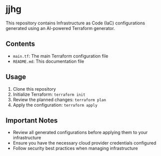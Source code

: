 # jjhg

This repository contains Infrastructure as Code (IaC) configurations generated using an AI-powered Terraform generator.

## Contents

- `main.tf`: The main Terraform configuration file
- `README.md`: This documentation file

## Usage

1. Clone this repository
2. Initialize Terraform: `terraform init`
3. Review the planned changes: `terraform plan`
4. Apply the configuration: `terraform apply`

## Important Notes

- Review all generated configurations before applying them to your infrastructure
- Ensure you have the necessary cloud provider credentials configured
- Follow security best practices when managing infrastructure
